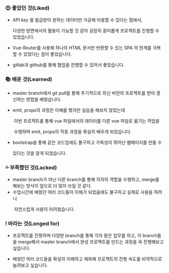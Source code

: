 ### 😍 좋았던 것(Liked)

- API key 를 발급받아 원하는 데이터만 가공해 이용할 수 있다는 점에서, 
  
  다양한 방면에서의 활용이 가능할 것 같아 굉장히 흥미롭게 프로젝트를 진행할 수 있었습니다. 

- Vue-Router를 사용해 하나의 HTML 문서만 반환할 수 있는 SPA 의 한계를 극복할 수 있었다는 점이 좋았습니다. 

- gitlab과 github를 통해 협업을 진행할 수 있어서 좋았습니다.

### 📚 배운 것(Learned)

- master branch에서 git pull을 통해 주기적으로 최신 버전의 프로젝트를 받아 갱신하는 방법을 배웠습니다.

- emit, props의 과정은 이해를 했지만 실습을 해보지 않았는데

       이번 프로젝트를 통해 vue 파일에서의 데이터를 다른 vue 파일로 옮기는 작업을

       수행하며 emit, props의 작동 과정을 확실히 배우게 되었습니다.

- bootstrap을 통해 같은 코드임에도 불구하고 가독성이 뛰어난 웹페이지를 만들 수
  
  있다는 것을 알게 되었습니다.

### 💦 부족했던 것(Lacked)

- master branch가 아닌 다른 branch를 통해 각자의 역할을 수행하고, merge를 해보는 방식이 앞으로 더 많이 쓰일 것 같다.
- 수업시간에 배웠던 여러 코드들이 이해가 되었음에도 불구하고 실제로 사용을 하려니

       자연스럽게 사용이 어려웠습니다.

### 🕯 바라는 것(Longed for)

- 프로젝트를 진행하며 다양한 branch를 통해 각자 맡은 업무를 하고, 이 branch들을 merge해서 master branch에서 완성 프로젝트를 만드는 과정을 꼭 진행해보고 싶습니다. 

- 배웠던 여러 코드들을 확실히 이해하고 체화해 프로젝트의 진행 속도를 비약적으로 늘려보고 싶습니다.
